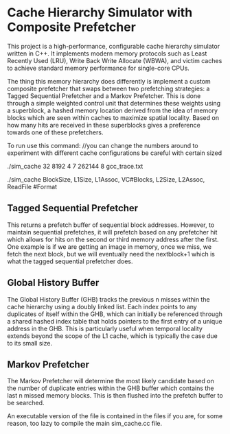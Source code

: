 # Cache Hierarchy Simulator with Composite Prefetcher

This project is a high-performance, configurable cache hierarchy simulator written in C++. It implements modern memory protocols such as Least Recently Used (LRU), Write Back Write Allocate (WBWA), and victim caches to achieve standard memory performance for single-core CPUs. 

The thing this memory hierarchy does differently is implement a custom composite prefetcher that swaps between two prefetching strategies: a Tagged Sequential Prefetcher and a Markov Prefetcher. This is done through a simple weighted control unit that determines these weights using a superblock, a hashed memory location derived from the idea of memory blocks which are seen within caches to maximize spatial locality. Based on how many hits are received in these superblocks gives a preference towards one of these prefetchers.


To run use this command: //you can change the numbers around to experiment with different cache configurations be careful with certain sized


./sim_cache 32 8192 4 7 262144 8 gcc_trace.txt 

./sim_cache BlockSize, L1Size, L1Assoc, VC#Blocks, L2Size, L2Assoc, ReadFile   #Format

## Tagged Sequential Prefetcher

This returns a prefetch buffer of sequential block addresses. However, to maintain sequential prefetches, it will prefetch based on any prefetcher hit which allows for hits on the second or third memory address after the first. One example is if we are getting an image in memory, once we miss, we fetch the next block, but we will eventually need the nextblock+1 which is what the tagged sequential prefetcher does.

## Global History Buffer

The Global History Buffer (GHB) tracks the previous n misses within the cache hierarchy using a doubly linked list. Each index points to any duplicates of itself within the GHB, which can initially be referenced through a shared hashed index table that holds pointers to the first entry of a unique address in the GHB. This is particularly useful when temporal locality extends beyond the scope of the L1 cache, which is typically the case due to its small size.

## Markov Prefetcher

The Markov Prefetcher will determine the most likely candidate based on the number of duplicate entries within the GHB buffer which contains the last n missed memory blocks. This is then flushed into the prefetch buffer to be searched.



An executable version of the file is contained in the files if you are, for some reason, too lazy to compile the main sim_cache.cc file.
